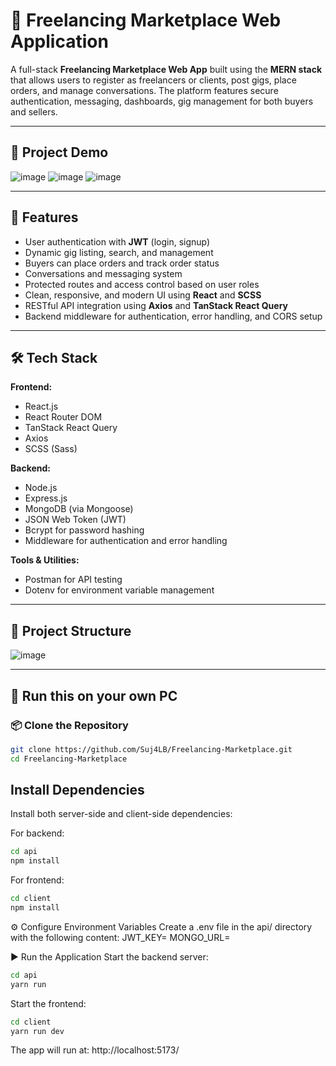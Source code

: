 # 🛒 Freelancing Marketplace Web Application

A full-stack **Freelancing Marketplace Web App** built using the **MERN stack** that allows users to register as freelancers or clients, post gigs, place orders, and manage conversations. The platform features secure authentication, messaging, dashboards, gig management for both buyers and sellers.

---

## 📸 Project Demo

![image](https://github.com/user-attachments/assets/94e0a187-c908-4ade-8f0c-34ca516dbeff)
![image](https://github.com/user-attachments/assets/54f1cc58-b706-4f80-83a5-46d2d51c3336)
![image](https://github.com/user-attachments/assets/762c9fe6-890c-4c92-93af-891958ca8053)


---

## 🚀 Features

- User authentication with **JWT** (login, signup)
- Dynamic gig listing, search, and management
- Buyers can place orders and track order status
- Conversations and messaging system
- Protected routes and access control based on user roles
- Clean, responsive, and modern UI using **React** and **SCSS**
- RESTful API integration using **Axios** and **TanStack React Query**
- Backend middleware for authentication, error handling, and CORS setup

---

## 🛠️ Tech Stack

**Frontend:**
- React.js
- React Router DOM
- TanStack React Query
- Axios
- SCSS (Sass)

**Backend:**
- Node.js
- Express.js
- MongoDB (via Mongoose)
- JSON Web Token (JWT)
- Bcrypt for password hashing
- Middleware for authentication and error handling

**Tools & Utilities:**
- Postman for API testing
- Dotenv for environment variable management

---

## 📂 Project Structure
![image](https://github.com/user-attachments/assets/fdd28ae8-7b91-4148-ae01-4e40fffd0806)


---

## 📝 Run this on your own PC

### 📦 Clone the Repository
```bash
git clone https://github.com/Suj4LB/Freelancing-Marketplace.git
cd Freelancing-Marketplace
```

## Install Dependencies
Install both server-side and client-side dependencies:

For backend:

```bash
cd api
npm install
```

For frontend:

```bash
cd client
npm install
```

⚙️ Configure Environment Variables
Create a .env file in the api/ directory with the following content:
JWT_KEY=<your-secret-jwt-key>
MONGO_URL=<your-mongodb-connection-uri>

▶️ Run the Application
Start the backend server:

```bash
cd api
yarn run
```

Start the frontend:

```bash
cd client
yarn run dev
```

The app will run at: http://localhost:5173/








